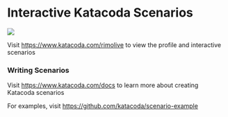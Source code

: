 # Interactive Katacoda Scenarios

[![](http://shields.katacoda.com/katacoda/rimolive/count.svg)](https://www.katacoda.com/rimolive "Get your profile on Katacoda.com")

Visit https://www.katacoda.com/rimolive to view the profile and interactive scenarios

### Writing Scenarios
Visit https://www.katacoda.com/docs to learn more about creating Katacoda scenarios

For examples, visit https://github.com/katacoda/scenario-example
